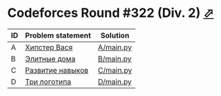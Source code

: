 # Codeforces Round #322 (Div. 2) [⬀](https://codeforces.com/contest/581)

| ID | Problem statement                                                  | Solution               |
|----|--------------------------------------------------------------------|------------------------|
| A  | [Хипстер Вася](https://codeforces.com/problemset/problem/581/A)     | [A/main.py](A/main.py) |
| B  | [Элитные дома](https://codeforces.com/problemset/problem/581/B)     | [B/main.py](B/main.py) |
| C  | [Развитие навыков](https://codeforces.com/problemset/problem/581/C) | [C/main.py](C/main.py) |
| D  | [Три логотипа](https://codeforces.com/problemset/problem/581/D)     | [D/main.py](D/main.py) |

